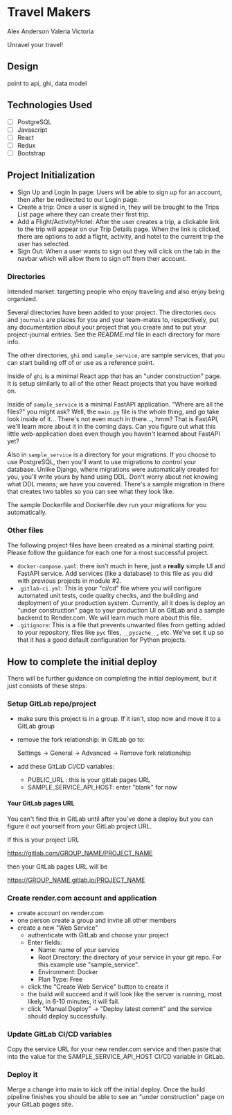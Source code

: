 # Travel Makers

Alex
Anderson
Valeria
Victoria

Unravel your travel!

## Design

point to api, ghi, data model

## Technologies Used

* [ ] PostgreSQL
* [ ] Javascript
* [ ] React
* [ ] Redux
* [ ] Bootstrap

## Project Initialization


 * Sign Up and Login In page: Users will be able to sign up for an account, then after be redirected to our Login page.
* Create a trip: Once a user is signed in, they will be brought to the Trips List page where they can create their first trip.
* Add a Flight/Activity/Hotel: After the user creates a trip, a clickable link to the trip will appear on our Trip Details page. When the link is clicked, there are options to add a flight, activity, and hotel to the current trip the user has selected.
* Sign Out: When a user wants to sign out they will click on the tab in the navbar which will allow them to sign off from their account.

### Directories

Intended market: targetting people who enjoy traveling and also enjoy being organized.

Several directories have been added to your project. The
directories `docs` and `journals` are places for you and
your team-mates to, respectively, put any documentation
about your project that you create and to put your
project-journal entries. See the _README.md_ file in each
directory for more info.

The other directories, `ghi` and `sample_service`, are
sample services, that you can start building off of or use
as a reference point.

Inside of `ghi` is a minimal React app that has an "under
construction" page. It is setup similarly to all of the
other React projects that you have worked on.

Inside of `sample_service` is a minimal FastAPI application.
"Where are all the files?" you might ask? Well, the
`main.py` file is the whole thing, and go take look inside
of it... There's not even much in there..., hmm? That is
FastAPI, we'll learn more about it in the coming days. Can
you figure out what this little web-application does even
though you haven't learned about FastAPI yet?

Also in `sample_service` is a directory for your migrations.
If you choose to use PostgreSQL, then you'll want to use
migrations to control your database. Unlike Django, where
migrations were automatically created for you, you'll write
yours by hand using DDL. Don't worry about not knowing what
DDL means; we have you covered. There's a sample migration
in there that creates two tables so you can see what they
look like.

The sample Dockerfile and Dockerfile.dev run your migrations
for you automatically.

### Other files

The following project files have been created as a minimal
starting point. Please follow the guidance for each one for
a most successful project.

* `docker-compose.yaml`: there isn't much in here, just a
  **really** simple UI and FastAPI service. Add services
  (like a database) to this file as you did with previous
  projects in module #2.
* `.gitlab-ci.yml`: This is your "ci/cd" file where you will
  configure automated unit tests, code quality checks, and
  the building and deployment of your production system.
  Currently, all it does is deploy an "under construction"
  page to your production UI on GitLab and a sample backend
  to Render.com. We will learn much more about this file.
* `.gitignore`: This is a file that prevents unwanted files
  from getting added to your repository, files like
  `pyc` files, `__pycache__`, etc. We've set it up so that
  it has a good default configuration for Python projects.

## How to complete the initial deploy

There will be further guidance on completing the initial
deployment, but it just consists of these steps:

### Setup GitLab repo/project

* make sure this project is in a group. If it isn't, stop
  now and move it to a GitLab group
* remove the fork relationship: In GitLab go to:

  Settings -> General -> Advanced -> Remove fork relationship

* add these GitLab CI/CD variables:
  * PUBLIC_URL : this is your gitlab pages URL
  * SAMPLE_SERVICE_API_HOST: enter "blank" for now

#### Your GitLab pages URL

You can't find this in GitLab until after you've done a deploy
but you can figure it out yourself from your GitLab project URL.

If this is your project URL

https://gitlab.com/GROUP_NAME/PROJECT_NAME

then your GitLab pages URL will be

https://GROUP_NAME.gitlab.io/PROJECT_NAME

### Create render.com account and application

* create account on render.com
* one person create a group and invite all other members
* create a new "Web Service"
  * authenticate with GitLab and choose your project
  * Enter fields:
    * Name: name of your service
    * Root Directory: the directory of your service in your git repo.
      For this example use "sample_service".
    * Environment: Docker
    * Plan Type: Free
  * click the "Create Web Service" button to create it
  * the build will succeed and it will look like the server is running,
    most likely, in 6-10 minutes, it will fail.
  * click "Manual Deploy" -> "Deploy latest commit" and the service
    should deploy successfully.

### Update GitLab CI/CD variables

Copy the service URL for your new render.com service and then paste
that into the value for the SAMPLE_SERVICE_API_HOST CI/CD variable
in GitLab.

### Deploy it

Merge a change into main to kick off the initial deploy. Once the build pipeline
finishes you should be able to see an "under construction" page on your GitLab
pages site.
